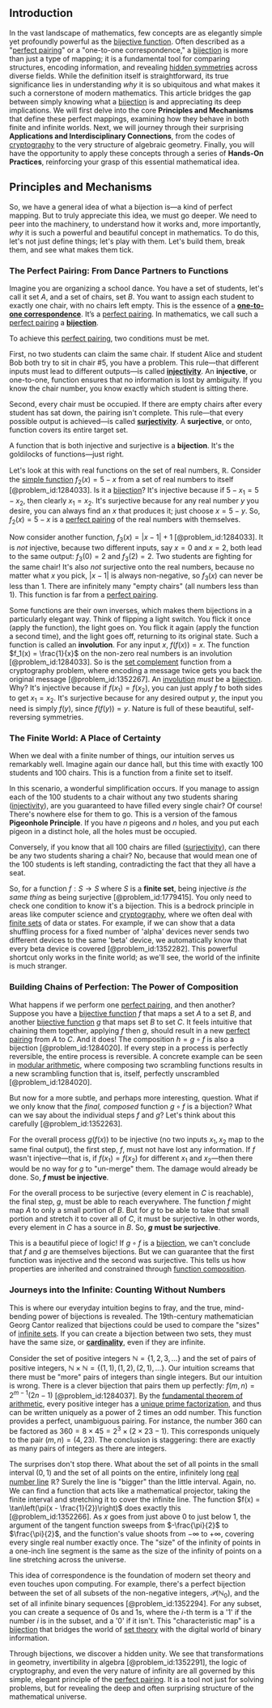 ## Introduction
In the vast landscape of mathematics, few concepts are as elegantly simple yet profoundly powerful as the [bijective function](@article_id:139510). Often described as a "[perfect pairing](@article_id:187262)" or a "one-to-one correspondence," a [bijection](@article_id:137598) is more than just a type of mapping; it is a fundamental tool for comparing structures, encoding information, and revealing [hidden symmetries](@article_id:146828) across diverse fields. While the definition itself is straightforward, its true significance lies in understanding *why* it is so ubiquitous and what makes it such a cornerstone of modern mathematics. This article bridges the gap between simply knowing what a [bijection](@article_id:137598) is and appreciating its deep implications. We will first delve into the core **Principles and Mechanisms** that define these perfect mappings, examining how they behave in both finite and infinite worlds. Next, we will journey through their surprising **Applications and Interdisciplinary Connections**, from the codes of [cryptography](@article_id:138672) to the very structure of algebraic geometry. Finally, you will have the opportunity to apply these concepts through a series of **Hands-On Practices**, reinforcing your grasp of this essential mathematical idea.

## Principles and Mechanisms

So, we have a general idea of what a bijection is—a kind of perfect mapping. But to truly appreciate this idea, we must go deeper. We need to peer into the machinery, to understand how it works and, more importantly, *why* it is such a powerful and beautiful concept in mathematics. To do this, let's not just define things; let's play with them. Let's build them, break them, and see what makes them tick.

### The Perfect Pairing: From Dance Partners to Functions

Imagine you are organizing a school dance. You have a set of students, let's call it set $A$, and a set of chairs, set $B$. You want to assign each student to exactly one chair, with no chairs left empty. This is the essence of a **[one-to-one correspondence](@article_id:143441)**. It’s a [perfect pairing](@article_id:187262). In mathematics, we call such a [perfect pairing](@article_id:187262) a **[bijection](@article_id:137598)**.

To achieve this [perfect pairing](@article_id:187262), two conditions must be met.

First, no two students can claim the same chair. If student Alice and student Bob both try to sit in chair #5, you have a problem. This rule—that different inputs must lead to different outputs—is called **[injectivity](@article_id:147228)**. An **injective**, or one-to-one, function ensures that no information is lost by ambiguity. If you know the chair number, you know exactly which student is sitting there.

Second, every chair must be occupied. If there are empty chairs after every student has sat down, the pairing isn't complete. This rule—that every possible output is achieved—is called **[surjectivity](@article_id:148437)**. A **surjective**, or onto, function covers its entire target set.

A function that is both injective and surjective is a **bijection**. It's the goldilocks of functions—just right.

Let's look at this with real functions on the set of real numbers, $\mathbb{R}$. Consider the [simple function](@article_id:160838) $f_2(x) = 5 - x$ from a set of real numbers to itself [@problem_id:1284033]. Is it a [bijection](@article_id:137598)? It's injective because if $5 - x_1 = 5 - x_2$, then clearly $x_1 = x_2$. It's surjective because for any real number $y$ you desire, you can always find an $x$ that produces it; just choose $x = 5 - y$. So, $f_2(x) = 5-x$ is a [perfect pairing](@article_id:187262) of the real numbers with themselves.

Now consider another function, $f_3(x) = |x-1|+1$ [@problem_id:1284033]. It is *not* injective, because two different inputs, say $x=0$ and $x=2$, both lead to the same output: $f_3(0) = 2$ and $f_3(2) = 2$. Two students are fighting for the same chair! It's also *not* surjective onto the real numbers, because no matter what $x$ you pick, $|x-1|$ is always non-negative, so $f_3(x)$ can never be less than $1$. There are infinitely many "empty chairs" (all numbers less than 1). This function is far from a [perfect pairing](@article_id:187262).

Some functions are their own inverses, which makes them bijections in a particularly elegant way. Think of flipping a light switch. You flick it once (apply the function), the light goes on. You flick it again (apply the function a second time), and the light goes off, returning to its original state. Such a function is called an **involution**. For any input $x$, $f(f(x)) = x$. The function $f_1(x) = \frac{1}{x}$ on the non-zero real numbers is an involution [@problem_id:1284033]. So is the [set complement](@article_id:160605) function from a cryptography problem, where encoding a message twice gets you back the original message [@problem_id:1352267]. An [involution](@article_id:203241) *must* be a [bijection](@article_id:137598). Why? It's injective because if $f(x_1) = f(x_2)$, you can just apply $f$ to both sides to get $x_1=x_2$. It's surjective because for any desired output $y$, the input you need is simply $f(y)$, since $f(f(y)) = y$. Nature is full of these beautiful, self-reversing symmetries.

### The Finite World: A Place of Certainty

When we deal with a finite number of things, our intuition serves us remarkably well. Imagine again our dance hall, but this time with exactly 100 students and 100 chairs. This is a function from a finite set to itself.

In this scenario, a wonderful simplification occurs. If you manage to assign each of the 100 students to a chair without any two students sharing ([injectivity](@article_id:147228)), are you guaranteed to have filled every single chair? Of course! There's nowhere else for them to go. This is a version of the famous **Pigeonhole Principle**. If you have $n$ pigeons and $n$ holes, and you put each pigeon in a distinct hole, all the holes must be occupied.

Conversely, if you know that all 100 chairs are filled ([surjectivity](@article_id:148437)), can there be any two students sharing a chair? No, because that would mean one of the 100 students is left standing, contradicting the fact that they all have a seat.

So, for a function $f: S \to S$ where $S$ is a **finite set**, being injective *is the same thing* as being surjective [@problem_id:1779415]. You only need to check one condition to know it's a bijection. This is a bedrock principle in areas like computer science and [cryptography](@article_id:138672), where we often deal with [finite sets](@article_id:145033) of data or states. For example, if we can show that a data shuffling process for a fixed number of 'alpha' devices never sends two different devices to the same 'beta' device, we automatically know that every beta device is covered [@problem_id:1352282]. This powerful shortcut only works in the finite world; as we'll see, the world of the infinite is much stranger.

### Building Chains of Perfection: The Power of Composition

What happens if we perform one [perfect pairing](@article_id:187262), and then another? Suppose you have a [bijective function](@article_id:139510) $f$ that maps a set $A$ to a set $B$, and another [bijective function](@article_id:139510) $g$ that maps set $B$ to set $C$. It feels intuitive that chaining them together, applying $f$ then $g$, should result in a new [perfect pairing](@article_id:187262) from $A$ to $C$. And it does! The composition $h = g \circ f$ is also a bijection [@problem_id:1284020]. If every step in a process is perfectly reversible, the entire process is reversible. A concrete example can be seen in [modular arithmetic](@article_id:143206), where composing two scrambling functions results in a new scrambling function that is, itself, perfectly unscrambled [@problem_id:1284020].

But now for a more subtle, and perhaps more interesting, question. What if we only know that the *final, composed* function $g \circ f$ is a bijection? What can we say about the individual steps $f$ and $g$? Let's think about this carefully [@problem_id:1352263].

For the overall process $g(f(x))$ to be injective (no two inputs $x_1, x_2$ map to the same final output), the first step, $f$, must not have lost any information. If $f$ wasn't injective—that is, if $f(x_1) = f(x_2)$ for different $x_1$ and $x_2$—then there would be no way for $g$ to "un-merge" them. The damage would already be done. So, **$f$ must be injective**.

For the overall process to be surjective (every element in $C$ is reachable), the final step, $g$, must be able to reach everywhere. The function $f$ might map $A$ to only a small portion of $B$. But for $g$ to be able to take that small portion and stretch it to cover all of $C$, it must be surjective. In other words, every element in $C$ has a source in $B$. So, **$g$ must be surjective**.

This is a beautiful piece of logic! If $g \circ f$ is a [bijection](@article_id:137598), we can't conclude that $f$ and $g$ are themselves bijections. But we can guarantee that the first function was injective and the second was surjective. This tells us how properties are inherited and constrained through [function composition](@article_id:144387).

### Journeys into the Infinite: Counting Without Numbers

This is where our everyday intuition begins to fray, and the true, mind-bending power of bijections is revealed. The 19th-century mathematician Georg Cantor realized that bijections could be used to compare the "sizes" of [infinite sets](@article_id:136669). If you can create a bijection between two sets, they must have the same size, or **[cardinality](@article_id:137279)**, even if they are infinite.

Consider the set of positive integers $\mathbb{N} = \{1, 2, 3, \dots\}$ and the set of pairs of positive integers, $\mathbb{N} \times \mathbb{N} = \{(1,1), (1,2), (2,1), \dots\}$. Our intuition screams that there must be "more" pairs of integers than single integers. But our intuition is wrong. There is a clever bijection that pairs them up perfectly: $f(m,n) = 2^{m-1}(2n-1)$ [@problem_id:1284037]. By the [fundamental theorem of arithmetic](@article_id:145926), every positive integer has a [unique prime factorization](@article_id:154986), and thus can be written uniquely as a power of 2 times an odd number. This function provides a perfect, unambiguous pairing. For instance, the number $360$ can be factored as $360 = 8 \times 45 = 2^3 \times (2 \times 23 - 1)$. This corresponds uniquely to the pair $(m,n) = (4, 23)$. The conclusion is staggering: there are exactly as many pairs of integers as there are integers.

The surprises don't stop there. What about the set of all points in the small interval $(0,1)$ and the set of all points on the entire, infinitely long [real number line](@article_id:146792) $\mathbb{R}$? Surely the line is "bigger" than the little interval. Again, no. We can find a function that acts like a mathematical projector, taking the finite interval and stretching it to cover the infinite line. The function $f(x) = \tan\left(\pi(x - \frac{1}{2})\right)$ does exactly this [@problem_id:1352266]. As $x$ goes from just above $0$ to just below $1$, the argument of the tangent function sweeps from $-\frac{\pi}{2}$ to $\frac{\pi}{2}$, and the function's value shoots from $-\infty$ to $+\infty$, covering every single real number exactly once. The "size" of the infinity of points in a one-inch line segment is the same as the size of the infinity of points on a line stretching across the universe.

This idea of correspondence is the foundation of modern set theory and even touches upon computing. For example, there's a perfect bijection between the set of all subsets of the non-negative integers, $\mathcal{P}(\mathbb{N}_0)$, and the set of all infinite binary sequences [@problem_id:1352294]. For any subset, you can create a sequence of 0s and 1s, where the $i$-th term is a '1' if the number $i$ is in the subset, and a '0' if it isn't. This "characteristic map" is a [bijection](@article_id:137598) that bridges the world of [set theory](@article_id:137289) with the digital world of binary information.

Through bijections, we discover a hidden unity. We see that transformations in geometry, invertibility in algebra [@problem_id:1352291], the logic of cryptography, and even the very nature of infinity are all governed by this simple, elegant principle of the [perfect pairing](@article_id:187262). It is a tool not just for solving problems, but for revealing the deep and often surprising structure of the mathematical universe.